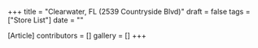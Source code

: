 +++
title = "Clearwater, FL (2539 Countryside Blvd)"
draft = false
tags = ["Store List"]
date = ""

[Article]
contributors = []
gallery = []
+++
